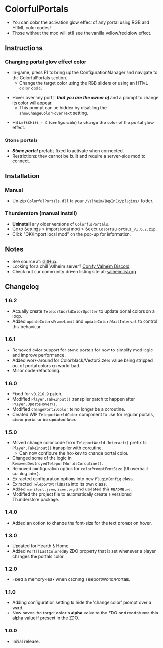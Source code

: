 # ColorfulPortals

  * You can color the activation glow effect of any portal using RGB and HTML color codes!
  * Those without the mod will still see the vanilla yellow/red glow effect.

## Instructions

### Changing portal glow effect color

  * In-game, press F1 to bring up the ConfigurationManager and navigate to the ColorfulPortals section.
    * Change the target color using the RGB sliders or using an HTML color code.

  - Hover over any portal ***that you are the owner of*** and a prompt to change its color will appear.
    - This prompt can be hidden by disabling the `showChangeColorHoverText` setting.

  * Hit `LeftShift + E` (configurable) to change the color of the portal glow effect.

### Stone portals

  * ***Stone portal*** prefabs fixed to activate when connected.
  * Restrictions: they cannot be built and require a server-side mod to connect.

## Installation

### Manual

  * Un-zip `ColorfulPortals.dll` to your `/Valheim/BepInEx/plugins/` folder.

### Thunderstore (manual install)

  * **Uninstall** any older versions of `ColorfulPortals`.
  * Go to Settings > Import local mod > Select `ColorfulPortals_v1.6.2.zip`.
  * Click "OK/Import local mod" on the pop-up for information.

## Notes

  * See source at: [GitHub](https://github.com/redseiko/ComfyMods/tree/main/ColorfulPortals).
  * Looking for a chill Valheim server? [Comfy Valheim Discord](https://discord.gg/ameHJz5PFk)
  * Check out our community driven listing site at: [valheimlist.org](https://valheimlist.org/)

## Changelog

### 1.6.2

  * Actually create `TeleportWorldColorUpdater` to update portal colors on a loop.
  * Added `updateColorsFrameLimit` and `updateColorsWaitInterval` to control this behaviour.

### 1.6.1

  * Removed color support for stone portals for now to simplify mod logic and improve performance.
  * Added work-around for Color.black/Vector3.zero value being stripped out of portal colors on world load.
  * Minor code-refactoring.

### 1.6.0

  * Fixed for `v0.216.9` patch.
  * Modified `Player.TakeInput()` transpiler patch to happen after `Player.UpdateHover()`.
  * Modified `ChangePortalColor` to no longer be a coroutine.
  * Created WIP `TeleportWorldColor` component to use for regular portals, stone portal to be updated later.

### 1.5.0

  * Moved change color code from `TeleportWorld.Interact()` prefix to `Player.TakeInput()` transpiler with coroutine.
    * Can now configure the hot-key to change portal color.
  * Changed some of the logic in `RemovedDestroyedTeleportWorldsCoroutine()`.
  * Removed configuration option for `colorPromptFontSize` (UI overhaul coming later).
  * Extracted configuration options into new `PluginConfig` class.
  * Extracted `TeleportWorldData` into its own class.
  * Added `manifest.json`, `icon.png` and updated this `README.md`.
  * Modified the project file to automatically create a versioned Thunderstore package.

### 1.4.0

  * Added an option to change the font-size for the text prompt on hover.

### 1.3.0

  * Updated for Hearth & Home.
  * Added `PortalLastColoredBy` ZDO property that is set whenever a player changes the portals color.

### 1.2.0

  * Fixed a memory-leak when caching TeleportWorld/Portals.

### 1.1.0

  * Adding configuration setting to hide the 'change color' prompt over a ward.
  * Now saves the target color's **alpha** value to the ZDO and reads/uses this alpha value if present in the ZDO.

### 1.0.0

  * Initial release.